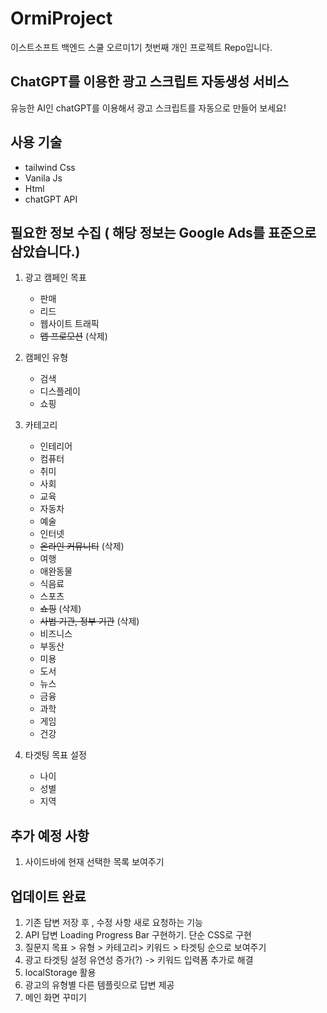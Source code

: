# OrmiProject

이스트소프트 백엔드 스쿨 오르미1기 첫번째 개인 프로젝트 Repo입니다.

## ChatGPT를 이용한 광고 스크립트 자동생성 서비스

유능한 AI인 chatGPT를 이용해서 광고 스크립트를 자동으로 만들어 보세요!

## 사용 기술

-   tailwind Css
-   Vanila Js
-   Html
-   chatGPT API

## 필요한 정보 수집 ( 해당 정보는 Google Ads를 표준으로 삼았습니다.)

1. 광고 캠페인 목표

    - 판매
    - 리드
    - 웹사이트 트래픽
    - ~~앱 프로모션~~ (삭제)

2. 캠페인 유형

    - 검색
    - 디스플레이
    - 쇼핑

3. 카테고리

    - 인테리어
    - 컴퓨터
    - 취미
    - 사회
    - 교육
    - 자동차
    - 예술
    - 인터넷
    - ~~온라인 커뮤니티~~ (삭제)
    - 여행
    - 애완동물
    - 식음료
    - 스포츠
    - ~~쇼핑~~ (삭제)
    - ~~사법 기관, 정부 기관~~ (삭제)
    - 비즈니스
    - 부동산
    - 미용
    - 도서
    - 뉴스
    - 금융
    - 과학
    - 게임
    - 건강

4. 타겟팅 목표 설정

    - 나이
    - 성별
    - 지역

## 추가 예정 사항

1.  사이드바에 현재 선택한 목록 보여주기

## 업데이트 완료

1. 기존 답변 저장 후 , 수정 사항 새로 요청하는 기능
2. API 답변 Loading Progress Bar 구현하기. 단순 CSS로 구현
3. 질문지 목표 > 유형 > 카테고리> 키워드 > 타겟팅 순으로 보여주기
4. 광고 타겟팅 설정 유연성 증가(?) -> 키워드 입력폼 추가로 해결
5. localStorage 활용
6. 광고의 유형별 다른 템플릿으로 답변 제공
7. 메인 화면 꾸미기
